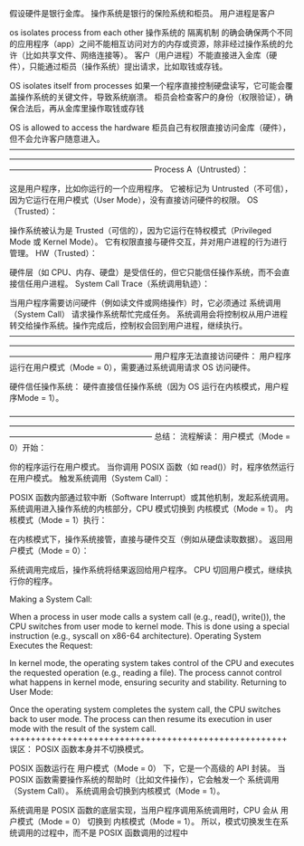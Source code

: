 假设硬件是银行金库。
操作系统是银行的保险系统和柜员。
用户进程是客户

os isolates process from each other
操作系统的 隔离机制 的确会确保两个不同的应用程序（app）之间不能相互访问对方的内存或资源，除非经过操作系统的允许（比如共享文件、网络连接等）。
客户（用户进程）不能直接进入金库（硬件），只能通过柜员（操作系统）提出请求，比如取钱或存钱。

OS isolates itself from processes
如果一个程序直接控制硬盘读写，它可能会覆盖操作系统的关键文件，导致系统崩溃。
柜员会检查客户的身份（权限验证），确保合法后，再从金库里操作取钱或存钱

OS is allowed to access the hardware
柜员自己有权限直接访问金库（硬件），但不会允许客户随意进入。
——————————————————————————————————————————————————————————————————————————————————————————
Process A（Untrusted）：

这是用户程序，比如你运行的一个应用程序。
它被标记为 Untrusted（不可信），因为它运行在用户模式（User Mode），没有直接访问硬件的权限。
OS（Trusted）：

操作系统被认为是 Trusted（可信的），因为它运行在特权模式（Privileged Mode 或 Kernel Mode）。
它有权限直接与硬件交互，并对用户进程的行为进行管理。
HW（Trusted）：

硬件层（如 CPU、内存、硬盘）是受信任的，但它只能信任操作系统，而不会直接信任用户进程。
System Call Trace（系统调用轨迹）：

当用户程序需要访问硬件（例如读文件或网络操作）时，它必须通过 系统调用（System Call） 请求操作系统帮忙完成任务。
系统调用会将控制权从用户进程转交给操作系统。操作完成后，控制权会回到用户进程，继续执行。
——————————————————————————————————————————————————————————————————————————————————————————
用户程序无法直接访问硬件：
用户程序运行在用户模式（Mode = 0），需要通过系统调用请求 OS 访问硬件。

硬件信任操作系统：
硬件直接信任操作系统（因为 OS 运行在内核模式，用户程序Mode = 1）。

——————————————————————————————————————————————————————————————————————————————————————————
总结：
流程解读：
用户模式（Mode = 0）开始：

你的程序运行在用户模式。
当你调用 POSIX 函数（如 read()）时，程序依然运行在用户模式。
触发系统调用（System Call）：

POSIX 函数内部通过软中断（Software Interrupt）或其他机制，发起系统调用。
系统调用进入操作系统的内核部分，CPU 模式切换到 内核模式（Mode = 1）。
内核模式（Mode = 1）执行：

在内核模式下，操作系统接管，直接与硬件交互（例如从硬盘读取数据）。
返回用户模式（Mode = 0）：

系统调用完成后，操作系统将结果返回给用户程序。
CPU 切回用户模式，继续执行你的程序。


Making a System Call:

When a process in user mode calls a system call (e.g., read(), write()), the CPU switches from user mode to kernel mode.
This is done using a special instruction (e.g., syscall on x86-64 architecture).
Operating System Executes the Request:

In kernel mode, the operating system takes control of the CPU and executes the requested operation (e.g., reading a file).
The process cannot control what happens in kernel mode, ensuring security and stability.
Returning to User Mode:

Once the operating system completes the system call, the CPU switches back to user mode.
The process can then resume its execution in user mode with the result of the system call.
+++++++++++++++++++++++++++++++++++++++++++++++++++++
误区：
POSIX 函数本身并不切换模式。

POSIX 函数运行在 用户模式（Mode = 0） 下，它是一个高级的 API 封装。
当 POSIX 函数需要操作系统的帮助时（比如文件操作），它会触发一个 系统调用（System Call）。
系统调用会切换到内核模式（Mode = 1）。

系统调用是 POSIX 函数的底层实现，当用户程序调用系统调用时，CPU 会从 用户模式（Mode = 0） 切换到 内核模式（Mode = 1）。
所以，模式切换发生在系统调用的过程中，而不是 POSIX 函数调用的过程中

